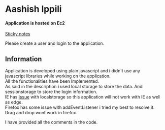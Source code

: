 # Aashish Ippili
#### Application is hosted on Ec2
[Sticky notes]

Please create a user and login to the application.
## Information
Application is developed using plain javascript and i didn't use any javascript libraries while working on the application.<br />
All the functionalities have been Implemented.<br />
As said in the description i used local storage to store the data. And sessionstorage to store the login information.<br />
IE has [Issue] with localstorage so this application will not work with IE as well as edge.<br />
Firefox has some issue with addEventListener i tried my best to resolve it. Drag and drop wont work in firefox.<br />

I have provided all the comments in the code.


[Sticky Notes]: <http://ec2-18-216-178-101.us-east-2.compute.amazonaws.com:8080/ensue/login.html>
[Issue]: <https://developer.microsoft.com/en-us/microsoft-edge/platform/issues/8816771/>
